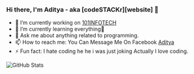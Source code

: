### Hi there, I'm Aditya - aka [codeSTACKr][website] 👋


- 🔭 I’m currently working on  [101INFOTECH][101infotech]
- 🌱 I’m currently learning everything🤣
- 💬 Ask me about anything related to programming.
- 📫 How to reach me: You Can Message  Me On Facebook [Aditya]
- ⚡ Fun fact: I hate coding he he i was just joking Actually I love coding.


[101infotech]: https://101infotechnp.com
[Aditya]: https://www.facebook.com/aditya.khadka.180/

![GitHub Stats](https://github-readme-stats.vercel.app/api?username=7aditya7&theme=radical)
